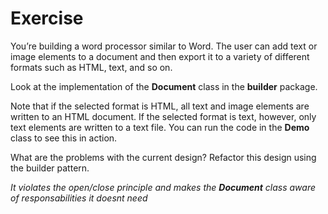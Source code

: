 # Exercise

You’re building a word processor similar to Word. The user can add text or image elements to a document and then export it to a variety of different formats such as HTML, text, and so on.

Look at the implementation of the **Document** class in the **builder** package.

Note that if the selected format is HTML, all text and image elements are written to an HTML document. If the selected format is text, however, only text elements are written to a text file. You can run the code in the **Demo** class to see this in action.

What are the problems with the current design? Refactor this design using the builder pattern. 

*It violates the open/close principle and makes the **Document** class aware of responsabilities it doesnt need*